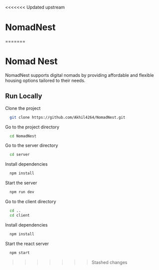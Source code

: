 <<<<<<< Updated upstream
# NomadNest
=======

# Nomad Nest

NomadNest supports digital nomads by providing affordable and flexible housing options tailored to their needs.


## Run Locally

Clone the project

```bash
  git clone https://github.com/Akhil4264/NomadNest.git
```

Go to the project directory

```bash
  cd NomadNest
```
Go to the server directory

```bash
  cd server
```

Install dependencies

```bash
  npm install
```

Start the server

```bash
  npm run dev
```

Go to the client directory

```bash
  cd ..
  cd client
```

Install dependencies

```bash
  npm install
```

Start the react server

```bash
  npm start
```

>>>>>>> Stashed changes
